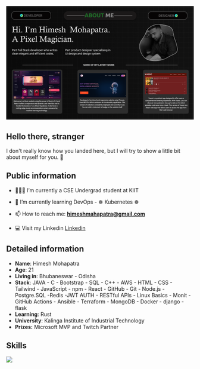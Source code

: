 <!--
**himeshez/himeshez** is a ✨ _special_ ✨ repository because its `README.md` (this file) appears on your GitHub profile.

Here are some ideas to get you started:

- 🔭 I’m currently working on ...
- 🌱 I’m currently learning ...
- 👯 I’m looking to collaborate on ...
- 🤔 I’m looking for help with ...
- 💬 Ask me about ...
- 📫 How to reach me: ...
- 😄 Pronouns: ...
- ⚡ Fun fact: ...
-->
<img src="assets/portfolio.png">
<br>

## Hello there, stranger
I don't really know how you landed here, but I will try to show a little bit about myself for you. 👋 
<br>

## Public information

- 👨🏽‍💻 I’m currently a CSE Undergrad student at KIIT

- 🌱 I’m currently learning DevOps - ☸  Kubernetes ☸

- 📫 How to reach me: **himeshmahapatra@gmail.com**

- 💻 Visit my Linkedin [Linkedin](https://www.linkedin.com/in/himesh-mohapatra-386aa8224/)

## Detailed information

* **Name**: Himesh Mohapatra
* **Age**: 21
* **Living in**: Bhubaneswar - Odisha
* **Stack**: JAVA - C - Bootstrap - SQL - C++ - AWS - HTML - CSS - Tailwind - JavaScript - npm - React - GitHub - Git - Node.js - Postgre.SQL -Redis -JWT AUTH - RESTful APIs - Linux Basics - Monit - GitHub Actions - Ansible - Terraform - MongoDB - Docker - django - flask
* **Learning**: Rust 
* **University**: Kalinga Institute of Industrial Technology 
* **Prizes:** Microsoft MVP and Twitch Partner
  
## Skills

<p align="left"> 
<!--   <a href="https://www.java.com" target="_blank" rel="noreferrer"> <img
      src="https://raw.githubusercontent.com/devicons/devicon/master/icons/java/java-original.svg" alt="java" width="40"
      height="40" /> </a>
  <a href="https://www.cprogramming.com/" target="_blank"
    rel="noreferrer"> <img src="https://raw.githubusercontent.com/devicons/devicon/master/icons/c/c-original.svg"
      alt="c" width="40" height="40" /> </a> 
  <a href="https://www.w3schools.com/cpp/" target="_blank" rel="noreferrer">
    <img src="https://raw.githubusercontent.com/devicons/devicon/master/icons/cplusplus/cplusplus-original.svg"
      alt="cplusplus" width="40" height="40" /> </a>
  <a href="https://www.w3schools.com/css/" target="_blank" rel="noreferrer"> <imgsrc="https://raw.githubusercontent.com/devicons/devicon/master/icons/css3/css3-original-wordmark.svg" alt="css3"
      width="40" height="40" /> </a> 
  <a href="https://www.w3.org/html/" target="_blank" rel="noreferrer"> <img
      src="https://raw.githubusercontent.com/devicons/devicon/master/icons/html5/html5-original-wordmark.svg"
      alt="html5" width="40" height="40" /> </a> 
  <a href="https://developer.mozilla.org/en-US/docs/Web/JavaScript" target="_blank"
    rel="noreferrer"> <img
      src="https://raw.githubusercontent.com/devicons/devicon/master/icons/javascript/javascript-original.svg"
      alt="javascript" width="40" height="40" /> </a> 
  <a href="https://golang.org/" target="_blank"
    rel="noreferrer"> <img
      src="https://github.com/tomchen/stack-icons/blob/master/logos/go.svg"
      alt="golang" width="40" height="40" /> </a> 
	<a href="https://www.linux.org/" target="_blank" rel="noreferrer"> <img src="https://raw.githubusercontent.com/devicons/devicon/master/icons/linux/linux-original.svg" alt="linux" width="40" height="40"/>
<a href="https://www.python.org" target="_blank" rel="noreferrer"> <img src="https://raw.githubusercontent.com/devicons/devicon/master/icons/python/python-original.svg" alt="python" width="40" height="40"/>
  <a href="https://www.rust-lang.org/" target="_blank"
    rel="noreferrer"> <img
      src="https://github.com/tomchen/stack-icons/blob/master/logos/rust.svg"
      alt="rust" width="40" height="40" /> </a> -->
	<a href="https://skillicons.dev">
    <img src="https://skillicons.dev/icons?i=java,py,django,flask,react,nodejs,ts,js,express,fastapi,kafka,mongodb,spring,mysql,redis,cpp,firebase,go,html,css,kotlin,rust,vue,linux,git,kubernetes,docker,gcp,aws" />
	</a>
	
<!--   <h3>Statistical Data :-</h3>
<p><img align="center"
    src="https://github-readme-stats.vercel.app/api/top-langs?username=Abhishek-Mallick&show_icons=true&locale=en&bg_color=0d1117&text_color=ffffff&layout=compact"
    alt="adam-pw" 
    bg_color=#808080/></p> -->
  
<!-- ## 📊 Github Stats

  <summary><b>💻 GitHub Profile Stats</b></summary>
  <br/>
  <p align="center">
    <a href="https://github.com/anuraghazra/github-readme-stats"><img alt="Abhishek's Github Stats" src="https://github-readme-stats.vercel.app/api?username=Abhishek-Mallick&show_icons=true&count_private=true&theme=algolia" height="192px"/></a>
<br/>
  &nbsp;
	  <img src="https://github-readme-stats.vercel.app/api/top-langs?username=Abhishek-Mallick&langs_count=10&show_icons=true&locale=en&layout=compact&theme=algolia" alt="7oSkaaa" height="192px"/>
  <br/>
  <b>Note:</b> Top languages is only a metric of the languages my public code consists of and doesn't reflect experience or skill level.
  </p>

----

  <summary><b>⚡ Recent GitHub Activity</b></summary>
  <br/>
   <a href="https://github.com/Abhishek-Mallick"><img alt="Abhishek's Activity Graph" src="https://activity-graph.herokuapp.com/graph?username=Abhishek-Mallick&custom_title=7oSkaaa's%20Contribution%20Graph&theme=react-dark" /></a>
  <br/>


<br/>

## :trophy: Git profile Trophies

<p align="center"> <a href="https://github.com/ryo-ma/github-profile-trophy"><img src="https://github-profile-trophy.vercel.app/?username=Abhishek-Mallick&layout=compact&theme=algolia" alt="7oskaaa" /></a> </p>
 -->
